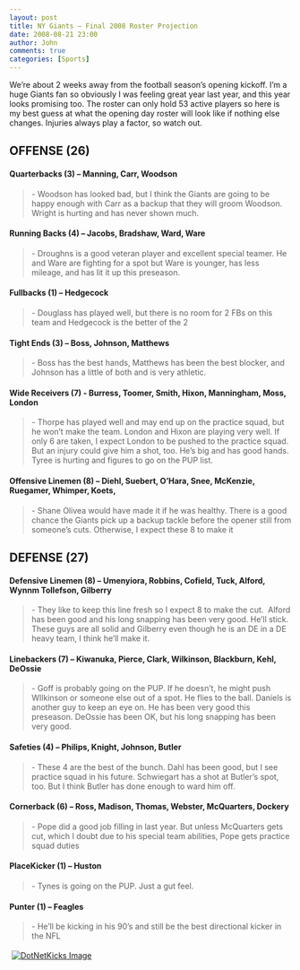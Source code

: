 ```yaml
---
layout: post
title: NY Giants – Final 2008 Roster Projection
date: 2008-08-21 23:00
author: John
comments: true
categories: [Sports]
---
```

<p></p>  <p>We’re about 2 weeks away from the football season’s opening kickoff. I’m a huge Giants fan so obviously I was feeling great year last year, and this year looks promising too. The roster can only hold 53 active players so here is my best guess at what the opening day roster will look like if nothing else changes. Injuries always play a factor, so watch out.</p>  <p><a href="http://www.nydailynews.com/"></a></p>  <h2>OFFENSE (26)</h2>  <h4>Quarterbacks (3) – Manning, Carr, Woodson</h4>  <blockquote>   <p>- Woodson has looked bad, but I think the Giants are going to be happy enough with Carr as a backup that they will groom Woodson. Wright is hurting and has never shown much.</p> </blockquote>  <h4>Running Backs (4) – Jacobs, Bradshaw, Ward, Ware</h4>  <blockquote>   <p>- Droughns is a good veteran player and excellent special teamer. He and Ware are fighting for a spot but Ware is younger, has less mileage, and has lit it up this preseason. </p> </blockquote>  <h4>Fullbacks (1) – Hedgecock</h4>  <blockquote>   <p>- Douglass has played well, but there is no room for 2 FBs on this team and Hedgecock is the better of the 2 </p> </blockquote>  <h4>Tight Ends (3) – Boss, Johnson, Matthews</h4>  <blockquote>   <p>- Boss has the best hands, Matthews has been the best blocker, and Johnson has a little of both and is very athletic.</p> </blockquote>  <h4>Wide Receivers (7) - Burress, Toomer, Smith, Hixon, Manningham, Moss, London</h4>  <blockquote>   <p>- Thorpe has played well and may end up on the practice squad, but he won’t make the team. London and Hixon are playing very well. If only 6 are taken, I expect London to be pushed to the practice squad. But an injury could give him a shot, too. He’s big and has good hands. Tyree is hurting and figures to go on the PUP list.</p> </blockquote>  <h4>Offensive Linemen (8) – Diehl, Suebert, O’Hara, Snee, McKenzie, Ruegamer, Whimper, Koets, </h4>  <blockquote>   <p>- Shane Olivea would have made it if he was healthy. There is a good chance the Giants pick up a backup tackle before the opener still from someone’s cuts. Otherwise, I expect these 8 to make it</p> </blockquote>  <p><strong></strong></p>  <h2>DEFENSE (27)</h2>  <h4>Defensive Linemen (8) – Umenyiora, Robbins, Cofield, Tuck, Alford, Wynnm Tollefson, Gilberry</h4>  <blockquote>   <p>- They like to keep this line fresh so I expect 8 to make the cut.&#160; Alford has been good and his long snapping has been very good. He’ll stick. These guys are all solid and Gilberry even though he is an DE in a DE heavy team, I think he’ll make it.</p> </blockquote>  <h4>Linebackers (7) – Kiwanuka, Pierce, Clark, Wilkinson, Blackburn, Kehl, DeOssie</h4>  <blockquote>   <p>- Goff is probably going on the PUP. If he doesn’t, he might push WIlkinson or someone else out of a spot. He flies to the ball. Daniels is another guy to keep an eye on. He has been very good this preseason. DeOssie has been OK, but his long snapping has been very good.</p> </blockquote>  <h4>Safeties (4) – Philips, Knight, Johnson, Butler</h4>  <blockquote>   <p>- These 4 are the best of the bunch. Dahl has been good, but I see practice squad in his future. Schwiegart has a shot at Butler’s spot, too. But I think Butler has done enough to ward him off.</p> </blockquote>  <h4>Cornerback (6) – Ross, Madison, Thomas, Webster, McQuarters, Dockery</h4>  <blockquote>   <p>- Pope did a good job filling in last year. But unless McQuarters gets cut, which I doubt due to his special team abilities, Pope gets practice squad duties</p> </blockquote>  <h4>PlaceKicker (1) – Huston </h4>  <blockquote>   <p>- Tynes is going on the PUP. Just a gut feel. </p> </blockquote>  <h4>Punter (1) – Feagles</h4>  <blockquote>   <p>- He’ll be kicking in his 90’s and still be the best directional kicker in the NFL</p> </blockquote><div class="wlWriterHeaderFooter" style="text-align:left; margin:0px; padding:4px 4px 4px 4px;"><a href="http://www.dotnetkicks.com/kick/?url=/football/ny-giants-ndash-final-2008-roster-projection/"><img src="http://www.dotnetkicks.com/Services/Images/KickItImageGenerator.ashx?url=/football/ny-giants-ndash-final-2008-roster-projection/&amp;bgcolor=0080C0&amp;fgcolor=FFFFFF&amp;border=000000&amp;cbgcolor=D4E1ED&amp;cfgcolor=000000" alt="DotNetKicks Image" border="0/"></a></div><div class="wlWriterHeaderFooter" style="text-align:left; margin:0px; padding:4px 4px 4px 4px;"><script type="text/javascript"><!-- var dzone_url = '/football/ny-giants-ndash-final-2008-roster-projection/'; var dzone_title = 'NY Giants – Final 2008 Roster Projection'; var dzone_blurb = 'NY Giants – Final 2008 Roster Projection'; var dzone_style = '1'; --></script><script language="javascript" src="http://widgets.dzone.com/widgets/zoneit.js"></script> </div>

